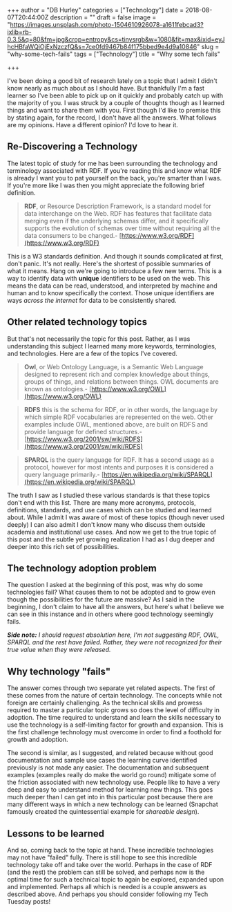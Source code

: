 +++
author = "DB Hurley"
categories = ["Technology"]
date = 2018-08-07T20:44:00Z
description = ""
draft = false
image = "https://images.unsplash.com/photo-1504610926078-a1611febcad3?ixlib=rb-0.3.5&q=80&fm=jpg&crop=entropy&cs=tinysrgb&w=1080&fit=max&ixid=eyJhcHBfaWQiOjExNzczfQ&s=7ce0fd9467b84f175bbed9e4d9a10846"
slug = "why-some-tech-fails"
tags = ["Technology"]
title = "Why some tech fails"

+++


I've been doing a good bit of research lately on a topic that I admit I didn't know nearly as much about as I should have. But thankfully I'm a fast learner so I've been able to pick up on it quickly and probably catch up with the majority of you. I was struck by a couple of thoughts though as I learned things and want to share them with you. First though I'd like to premise this by stating again, for the record, I don't have all the answers. What follows are my opinions. Have a different opinion? I'd love to hear it.

## Re-Discovering a Technology

The latest topic of study for me has been surrounding the technology and terminology associated with RDF. If you're reading this and know what RDF is already I want you to pat yourself on the back, you're smarter than I was. If you're more like I was then you might appreciate the following brief definition.

> **RDF**, or Resource Description Framework, is a standard model for data interchange on the Web. RDF has features that facilitate data merging even if the underlying schemas differ, and it specifically supports the evolution of schemas over time without requiring all the data consumers to be changed.- [https://www.w3.org/RDF](https://www.w3.org/RDF)

This is a W3 standards definition. And though it sounds complicated at first, don't panic. It's not really. Here's the shortest of possible summaries of what it means. Hang on we're going to introduce a few new terms. This is a way to identify data with **unique** identifiers to be used on the web. This means the data can be read, understood, and interpreted by machine and human and to know specifically the context. Those unique identifiers are ways _across the internet_ for data to be consistently shared.

## Other related technology topics

But that's not necessarily the topic for this post. Rather, as I was understanding this subject I learned many more keywords, terminologies, and technologies. Here are a few of the topics I've covered.

> **Owl**, or Web Ontology Language, is a Semantic Web Language designed to represent rich and complex knowledge about things, groups of things, and relations between things. OWL documents are known as ontologies.- [https://www.w3.org/OWL](https://www.w3.org/OWL)

> **RDFS** this is the schema for RDF, or in other words, the language by which simple RDF vocabularies are represented on the web. Other examples include OWL, mentioned above, are built on RDFS and provide language for defined structures.- [https://www.w3.org/2001/sw/wiki/RDFS](https://www.w3.org/2001/sw/wiki/RDFS)

> **SPARQL** is the query language for RDF. It has a second usage as a protocol, however for most intents and purposes it is considered a query language primarily.- [https://en.wikipedia.org/wiki/SPARQL](https://en.wikipedia.org/wiki/SPARQL)

The truth I saw as I studied these various standards is that these topics don't end with this list. There are many more acronyms, protocols, definitions, standards, and use cases which can be studied and learned about. While I admit I was aware of most of these topics (though never used deeply) I can also admit I don't know many who discuss them outside academia and institutional use cases. And now we get to the true topic of this post and the subtle yet growing realization I had as I dug deeper and deeper into this rich set of possibilities.

## The technology adoption problem

The question I asked at the beginning of this post, was why do some technologies fail? What causes them to not be adopted and to grow even though the possibilities for the future are massive? As I said in the beginning, I don't claim to have all the answers, but here's what I believe we can see in this instance and in others where good technology seemingly fails.

_**Side note:** I should request absolution here, I'm not suggesting RDF, OWL, SPARQL and the rest have failed. Rather, they were not recognized for their true value when they were released._

## Why technology "fails"

The answer comes through two separate yet related aspects. The first of these comes from the nature of certain technology. The concepts while not foreign are certainly challenging. As the technical skills and prowess required to master a particular topic grows so does the level of difficulty in adoption. The time required to understand and learn the skills necessary to use the technology is a self-limiting factor for growth and expansion. This is the first challenge technology must overcome in order to find a foothold for growth and adoption.

The second is similar, as I suggested, and related because without good documentation and sample use cases the learning curve identified previously is not made any easier. The documentation and subsequent examples (examples really do make the world go round) mitigate some of the friction associated with new technology use. People like to have a very deep and easy to understand method for learning new things. This goes much deeper than I can get into in this particular post because there are many different ways in which a new technology can be learned (Snapchat famously created the quintessential example for _shareable design_).

## Lessons to be learned

And so, coming back to the topic at hand. These incredible technologies may not have "failed" fully. There is still hope to see this incredible technology take off and take over the world. Perhaps in the case of RDF (and the rest) the problem can still be solved, and perhaps now is the optimal time for such a technical topic to again be explored, expanded upon and implemented. Perhaps all which is needed is a couple answers as described above. And perhaps you should consider following my Tech Tuesday posts!

